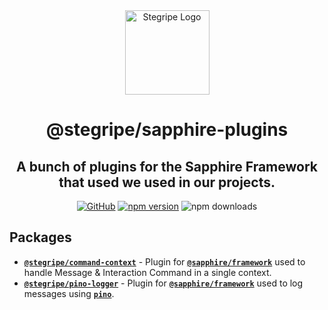 <div align="center">

<img src="https://cdn.stegripe.org/images/logo.png" alt="Stegripe Logo" width="135">

# @stegripe/sapphire-plugins

## A bunch of plugins for the Sapphire Framework that used we used in our projects.

[![GitHub](https://img.shields.io/github/license/stegripe/sapphire-plugins)](https://github.com/stegripe/sapphire-plugins/blob/main/LICENSE.md)
<a href="https://www.npmjs.com/package/@stegripe/sapphire-plugins">
  <img src="https://img.shields.io/npm/v/@stegripe/sapphire-plugins?maxAge=3600" alt="npm version" ></a>
  <img src="https://img.shields.io/npm/dt/@stegripe/sapphire-plugins?maxAge=3600" alt="npm downloads">

</div>

## Packages
-   [**`@stegripe/command-context`**](https://github.com/stegripe/sapphire-plugins/tree/main/packages/command-context) - Plugin for [**`@sapphire/framework`**](https://github.com/sapphire/framework) used to handle Message & Interaction Command in a single context.
-   [**`@stegripe/pino-logger`**](https://github.com/stegripe/sapphire-plugins/tree/main/packages/pino-logger) - Plugin for [**`@sapphire/framework`**](https://github.com/sapphire/framework) used to log messages using [**`pino`**](https://getpino.io).
